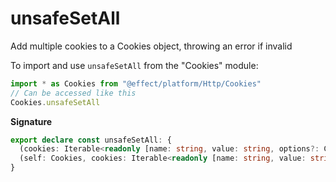# unsafeSetAll

Add multiple cookies to a Cookies object, throwing an error if invalid

To import and use `unsafeSetAll` from the "Cookies" module:

```ts
import * as Cookies from "@effect/platform/Http/Cookies"
// Can be accessed like this
Cookies.unsafeSetAll
```

**Signature**

```ts
export declare const unsafeSetAll: {
  (cookies: Iterable<readonly [name: string, value: string, options?: Cookie["options"]]>): (self: Cookies) => Cookies
  (self: Cookies, cookies: Iterable<readonly [name: string, value: string, options?: Cookie["options"]]>): Cookies
}
```
